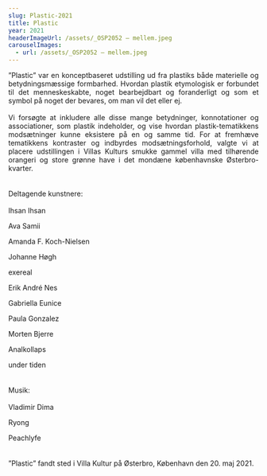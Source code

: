 ```yaml
---
slug: Plastic-2021
title: Plastic
year: 2021
headerImageUrl: /assets/_OSP2052 – mellem.jpeg
carouselImages:
  - url: /assets/_OSP2052 – mellem.jpeg
---
```

<p style="text-align: justify">”Plastic” var en konceptbaseret udstilling ud fra plastiks både materielle og betydningsmæssige formbarhed. Hvordan plastik etymologisk er forbundet til det menneskeskabte, noget bearbejdbart og foranderligt og som et symbol på noget der bevares, om man vil det eller ej. <br><br>Vi forsøgte at inkludere alle disse mange betydninger, konnotationer og associationer, som plastik indeholder, og vise hvordan plastik-tematikkens modsætninger kunne eksistere på en og samme tid. For at fremhæve tematikkens kontraster og indbyrdes modsætningsforhold, valgte vi at placere udstillingen i Villas Kulturs smukke gammel villa med tilhørende orangeri og store grønne have i det mondæne københavnske Østerbro-kvarter. <br><br><br>Deltagende kunstnere:<br><br>Ihsan Ihsan</p><p style="text-align: justify">Ava Samii</p><p style="text-align: justify">Amanda F. Koch-Nielsen</p><p style="text-align: justify">Johanne Høgh</p><p style="text-align: justify">exereal</p><p style="text-align: justify">Erik André Nes</p><p style="text-align: justify">Gabriella Eunice</p><p style="text-align: justify">Paula Gonzalez</p><p style="text-align: justify">Morten Bjerre</p><p style="text-align: justify">Analkollaps</p><p style="text-align: justify">under tiden<br><br><br>Musik:<br><br>Vladimir Dima</p><p style="text-align: justify">Ryong</p><p style="text-align: justify">Peachlyfe<br><br><br>”Plastic” fandt sted i Villa Kultur på Østerbro, København den 20. maj 2021.</p>